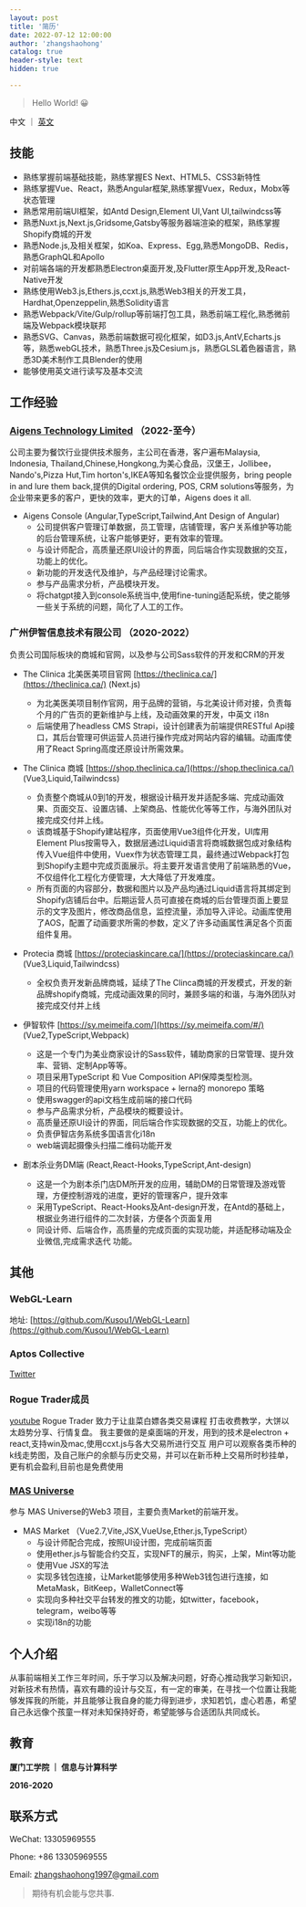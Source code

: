 ```yaml
---
layout: post
title: '简历'
date: 2022-07-12 12:00:00
author: 'zhangshaohong'
catalog: true
header-style: text
hidden: true

---
```



> Hello World! 😀

中文 ｜ [英文](/2022/07/12/resume/)


## 技能

- 熟练掌握前端基础技能，熟练掌握ES Next、HTML5、CSS3新特性
- 熟练掌握Vue、React，熟悉Angular框架,熟练掌握Vuex，Redux，Mobx等状态管理
- 熟悉常用前端UI框架，如Antd Design,Element UI,Vant UI,tailwindcss等
- 熟悉Nuxt.js,Next.js,Gridsome,Gatsby等服务器端渲染的框架，熟练掌握Shopify商城的开发
- 熟悉Node.js,及相关框架，如Koa、Express、Egg,熟悉MongoDB、Redis，熟悉GraphQL和Apollo
- 对前端各端的开发都熟悉Electron桌面开发,及Flutter原生App开发,及React-Native开发
- 熟练使用Web3.js,Ethers.js,ccxt.js,熟悉Web3相关的开发工具，Hardhat,Openzeppelin,熟悉Solidity语言
- 熟悉Webpack/Vite/Gulp/rollup等前端打包工具，熟悉前端工程化,熟悉微前端及Webpack模块联邦
- 熟悉SVG、Canvas，熟悉前端数据可视化框架，如D3.js,AntV,Echarts.js等，熟悉webGL技术，熟悉Three.js及Cesium.js，熟悉GLSL着色器语言，熟悉3D美术制作工具Blender的使用
- 能够使用英文进行读写及基本交流

## 工作经验
### [Aigens Technology Limited](https://www.aigens.com/) （2022-至今）
公司主要为餐饮行业提供技术服务，主公司在香港，客户遍布Malaysia, Indonesia, Thailand,Chinese,Hongkong,为美心食品，汉堡王，Jollibee，Nando's,Pizza Hut,Tim horton's,IKEA等知名餐饮企业提供服务，bring people in and lure them back,提供的Digital ordering, POS, CRM solutions等服务，为企业带来更多的客户，更快的效率，更大的订单，Aigens does it all.
- Aigens Console
(Angular,TypeScript,Tailwind,Ant Design of Angular)
	- 公司提供客户管理订单数据，员工管理，店铺管理，客户关系维护等功能的后台管理系统，让客户能够更好，更有效率的管理。
  - 与设计师配合，高质量还原UI设计的界面，同后端合作实现数据的交互，功能上的优化。
  - 新功能的开发迭代及维护，与产品经理讨论需求。
  - 参与产品需求分析，产品模块开发。
  - 将chatgpt接入到console系统当中,使用fine-tuning适配系统，使之能够一些关于系统的问题，简化了人工的工作。

### 广州伊智信息技术有限公司 （2020-2022）

负责公司国际板块的商城和官网，以及参与公司Sass软件的开发和CRM的开发

- The Clinica 北美医美项目官网 [https://theclinica.ca/](https://theclinica.ca/)
(Next.js) 
  - 为北美医美项目制作官网，用于品牌的营销，与北美设计师对接，负责每个月的广告页的更新维护与上线，及动画效果的开发，中英文 i18n
  - 后端使用了headless CMS Strapi，设计创建表为前端提供RESTful Api接口，其后台管理可供运营人员进行操作完成对网站内容的编辑。动画库使用了React Spring高度还原设计所需效果。
- The Clinica 商城 [https://shop.theclinica.ca/](https://shop.theclinica.ca/) 
(Vue3,Liquid,Tailwindcss)
  - 负责整个商城从0到1的开发，根据设计稿开发并适配多端、完成动画效果、页面交互、设置店铺、上架商品、性能优化等等工作，与海外团队对接完成交付并上线。
  - 该商城基于Shopify建站程序，页面使用Vue3组件化开发，UI库用Element Plus按需导入，数据层通过Liquid语言将商城数据包成对象结构传入Vue组件中使用，Vuex作为状态管理工具，最终通过Webpack打包到Shopify主题中完成页面展示。将主要开发语言使用了前端熟悉的Vue，不仅组件化工程化方便管理，大大降低了开发难度。
  - 所有页面的内容部分，数据和图片以及产品均通过Liquid语言将其绑定到Shopify店铺后台中。后期运营人员可直接在商城的后台管理页面上要显示的文字及图片，修改商品信息，监控流量，添加导入评论。动画库使用了AOS，配置了动画要求所需的参数，定义了许多动画属性满足各个页面组件复用。
- Protecia 商城 [https://proteciaskincare.ca/](https://proteciaskincare.ca/) 
(Vue3,Liquid,Tailwindcss)
  - 全权负责开发新品牌商城，延续了The Clinca商城的开发模式，开发的新品牌shopify商城，完成动画效果的同时，兼顾多端的和谐，与海外团队对接完成交付并上线
- 伊智软件 [https://sy.meimeifa.com/](https://sy.meimeifa.com/#/) 
(Vue2,TypeScript,Webpack)
  - 这是一个专门为美业商家设计的Sass软件，辅助商家的日常管理、提升效率、营销、定制App等等。
  - 项目采用TypeScript 和 Vue Composition API保障类型检测。
  - 项目的代码管理使用yarn workspace + lerna的 monorepo 策略
  - 使用swagger的api文档生成前端的接口代码
  - 参与产品需求分析，产品模块的概要设计。
  - 高质量还原UI设计的界面，同后端合作实现数据的交互，功能上的优化。
  - 负责伊智店务系统多国语言化i18n
  - web端调起摄像头扫描二维码功能开发

- 剧本杀业务DM端
(React,React-Hooks,TypeScript,Ant-design)
	- 这是一个为剧本杀门店DM所开发的应用，辅助DM的日常管理及游戏管理，方便控制游戏的进度，更好的管理客户，提升效率
	- 采用TypeScript、React-Hooks及Ant-design开发，在Antd的基础上，根据业务进行组件的二次封装，方便各个页面复用
	- 同设计师、后端合作，⾼质量的完成⻚⾯的实现功能，并适配移动端及企业微信,完成需求迭代 
功能。

## 其他

### WebGL-Learn
地址: [https://github.com/Kusou1/WebGL-Learn](https://github.com/Kusou1/WebGL-Learn)

### Aptos Collective
[Twitter](https://twitter.com/Aptos_Network)

### Rogue Trader成员
[youtube](https://www.youtube.com/@roguetrader-niko/featured)
Rogue Trader 致力于让韭菜白嫖各类交易课程 打击收费教学，大饼以太趋势分享、行情复盘。
我主要做的是桌面端的开发，用到的技术是electron + react,支持win及mac,使用ccxt.js与各大交易所进行交互
用户可以观察各类币种的k线走势图，及自己账户的余额与历史交易，并可以在新币种上交易所时秒挂单，更有机会盈利,目前也是免费使用

### [MAS Universe](https://twitter.com/meta_avatar)
参与 MAS Universe的Web3 项目，主要负责Market的前端开发。
- MAS Market
（Vue2.7,Vite,JSX,VueUse,Ether.js,TypeScript）
	- 与设计师配合完成，按照UI设计图，完成前端页面
  - 使用ether.js与智能合约交互，实现NFT的展示，购买，上架，Mint等功能
  - 使用Vue JSX的写法
  - 实现多钱包连接，让Market能够使用多种Web3钱包进行连接，如MetaMask，BitKeep，WalletConnect等
  - 实现向多种社交平台转发的推文的功能，如twitter，facebook，telegram，weibo等等
  - 实现i18n的功能


<!-- ### Kusou1 Bank & Coin(Ethereum)

`React` `tailwindcss` `ethers.js` `solidity`  `hardhat` `openzeppelin`
Bank地址：[https://bank-dapp-osbwi635o-aka-mosthappyman.vercel.app/](https://bank-dapp-osbwi635o-aka-mosthappyman.vercel.app/)（以太币银行）

Coin地址：[https://kusou1-coin.vercel.app/](https://kusou1-coin.vercel.app/) （以太坊代币）

- 前端使用React，及tailwindcss，通过ethers.js与以太坊交互，由于以太坊交易需要间隔，采用swr进行数据请求来保证数据的实时性
- 合约通过alchemy部署在rinkeby测试链上，使用hardhat，方便合约的开发调试及部署，openzeppelin保证合约的可靠及方便开发

### 个人博客

`Javascript` `grunt` `ruby` `liquid`

地址：[https://kusou1.me](https://kusou1.me)

- 个人用于分享的博客

- 通过google-analytics进行流量数据的监控

- 通过sitemap对seo进行优化 -->



## 个人介绍

从事前端相关工作三年时间，乐于学习以及解决问题，好奇心推动我学习新知识，对新技术有热情，喜欢有趣的设计与交互，有一定的审美，在寻找一个位置让我能够发挥我的所能，并且能够让我自身的能力得到进步，求知若饥，虚心若愚，希望自己永远像个孩童一样对未知保持好奇，希望能够与合适团队共同成长。

## 教育

**厦门工学院 ｜ 信息与计算科学**

**2016-2020**


## 联系方式

WeChat: 13305969555

Phone: +86 13305969555

Email: zhangshaohong1997@gmail.com




> 期待有机会能与您共事.
